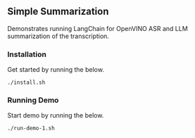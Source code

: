 ## Simple Summarization
Demonstrates running LangChain for OpenVINO ASR and LLM summarization of the transcription.

### Installation

Get started by running the below.

```
./install.sh
```

### Running Demo

Start demo by running the below.

```
./run-demo-1.sh
````
